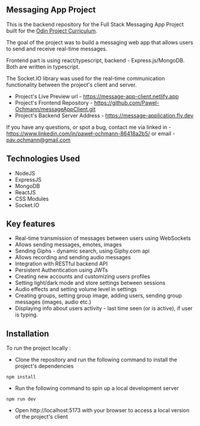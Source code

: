 ## Messaging App Project

This is the backend repository for the Full Stack Messaging App Project built for the [Odin Project Curriculum](https://www.theodinproject.com/lessons/nodejs-messaging-app).

The goal of the project was to build a messaging web app that allows users to send and receive real-time messages.

Frontend part is using react/typescript, backend - Express.js/MongoDB. Both are written in typescript.

The Socket.IO library was used for the real-time communication functionality between the project's client and server.

- Project's Live Preview url - https://message-app-client.netlify.app
- Project's Frontend Repository - https://github.com/Pawel-Ochmann/messageAppClient.git
- Project's Backend Server Address - https://message-application.fly.dev

If you have any questions, or spot a bug, contact me via linked in - https://www.linkedin.com/in/paweł-ochmann-86418a2b5/ or email - pav.ochmann@gmail.com

## Technologies Used

- NodeJS
- ExpressJS
- MongoDB
- ReactJS
- CSS Modules
- Socket.IO

## Key features

- Real-time transmission of messages between users using WebSockets
- Allows sending messages, emotes, images
- Sending Giphs - dynamic search, using Giphy.com api
- Allows recording and sending audio messages
- Integration with RESTful backend API
- Persistent Authentication using JWTs
- Creating new accounts and customizing users profiles
- Setting light/dark mode and store settings between sessions
- Audio effects and setting volume level in settings
- Creating groups, setting group image, adding users, sending group messages (images, audio etc.)
- Displaying info about users activity - last time seen (or is active), if user is typing.

## Installation

To run the project locally :

- Clone the repository and run the following command to install the project's dependencies

```
npm install
```

- Run the following command to spin up a local development server

```
npm run dev
```

- Open http://localhost:5173 with your browser to access a local version of the project's client
